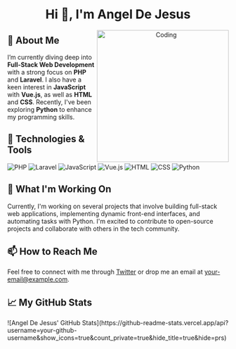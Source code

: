 <h1 align="center">Hi 👋, I'm Angel De Jesus</h1>

<p align="center">
  <img align="right" alt="Coding" width="300" src="https://i.pinimg.com/originals/81/17/8b/81178b47a8598f0c81c4799f2cdd4057.gif" />
</p>

<h2>🌱 About Me</h2>
<p>
  I’m currently diving deep into <strong>Full-Stack Web Development</strong> with a strong focus on <strong>PHP</strong> and <strong>Laravel</strong>. I also have a keen interest in <strong>JavaScript</strong> with <strong>Vue.js</strong>, as well as <strong>HTML</strong> and <strong>CSS</strong>. Recently, I've been exploring <strong>Python</strong> to enhance my programming skills.
</p>

<h2>🔧 Technologies & Tools</h2>
<p>
  <img src="https://img.shields.io/badge/PHP-777BB4?style=for-the-badge&logo=php&logoColor=white" alt="PHP" />
  <img src="https://img.shields.io/badge/Laravel-E74430?style=for-the-badge&logo=laravel&logoColor=white" alt="Laravel" />
  <img src="https://img.shields.io/badge/JavaScript-F7DF1C?style=for-the-badge&logo=javascript&logoColor=black" alt="JavaScript" />
  <img src="https://img.shields.io/badge/Vue.js-4FC08D?style=for-the-badge&logo=vue.js&logoColor=white" alt="Vue.js" />
  <img src="https://img.shields.io/badge/HTML-E34F26?style=for-the-badge&logo=html5&logoColor=white" alt="HTML" />
  <img src="https://img.shields.io/badge/CSS-1572B6?style=for-the-badge&logo=css3&logoColor=white" alt="CSS" />
  <img src="https://img.shields.io/badge/Python-3776AB?style=for-the-badge&logo=python&logoColor=white" alt="Python" />
</p>

<h2>🚀 What I'm Working On</h2>
<p>
  Currently, I'm working on several projects that involve building full-stack web applications, implementing dynamic front-end interfaces, and automating tasks with Python. I'm excited to contribute to open-source projects and collaborate with others in the tech community.
</p>

<h2>📫 How to Reach Me</h2>
<p>
  Feel free to connect with me through <a href="https://twitter.com/">Twitter</a> or drop me an email at <a href="mailto:your-email@example.com">your-email@example.com</a>.
</p>

<h2>📈 My GitHub Stats</h2>
<p>
  ![Angel De Jesus' GitHub Stats](https://github-readme-stats.vercel.app/api?username=your-github-username&show_icons=true&count_private=true&hide_title=true&hide=prs)
</p>
